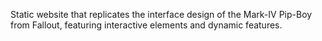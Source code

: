 Static website that replicates the interface design of the Mark-IV Pip-Boy from Fallout, featuring interactive elements and dynamic features.
